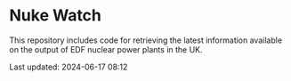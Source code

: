 # Nuke Watch

This repository includes code for retrieving the latest information available on the output of EDF nuclear power plants in the UK.

Last updated: 2024-06-17 08:12